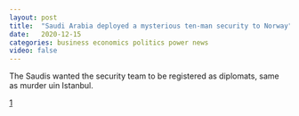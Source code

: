 ```yaml
---
layout: post
title:  "Saudi Arabia deployed a mysterious ten-man security to Norway"
date:   2020-12-15
categories: business economics politics power news
video: false
---
```


The Saudis wanted the security team to be registered as diplomats, same as murder uin Istanbul.

[1]

[1]: //www.dagbladet.no/nyheter/the-saudi-security-team-to-norway/73159458